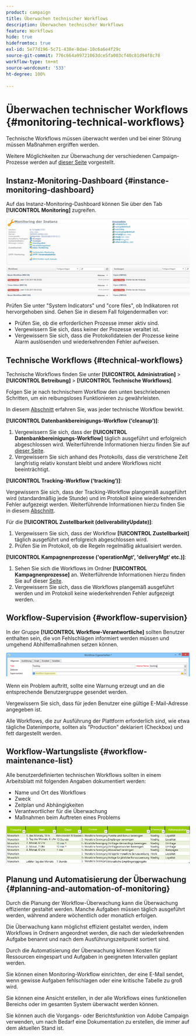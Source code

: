 ```yaml
---
product: campaign
title: Überwachen technischer Workflows
description: Überwachen technischer Workflows
feature: Workflows
hide: true
hidefromtoc: true
exl-id: 5e77d196-5c71-438e-8dae-10c6a6e4f29c
source-git-commit: 776c664a99721063dce5fa003cf40c81d94f8c78
workflow-type: tm+mt
source-wordcount: '533'
ht-degree: 100%

---
```


# Überwachen technischer Workflows {#monitoring-technical-workflows}



Technische Workflows müssen überwacht werden und bei einer Störung müssen Maßnahmen ergriffen werden.

Weitere Möglichkeiten zur Überwachung der verschiedenen Campaign-Prozesse werden auf [dieser Seite](../../production/using/monitoring-guidelines.md) vorgestellt.

## Instanz-Monitoring-Dashboard {#instance-monitoring-dashboard}

Auf das Instanz-Monitoring-Dashboard können Sie über den Tab **[!UICONTROL Monitoring]** zugreifen.

![](assets/monitoring_technical_workflows1.png)

Prüfen Sie unter &quot;System Indicators&quot; und &quot;core files&quot;, ob Indikatoren rot hervorgehoben sind. Gehen Sie in diesem Fall folgendermaßen vor:

* Prüfen Sie, ob die erforderlichen Prozesse immer aktiv sind.
* Vergewissern Sie sich, dass keiner der Prozesse veraltet ist.
* Vergewissern Sie sich, dass die Protokolldateien der Prozesse keine Alarm auslösenden und wiederkehrenden Fehler aufweisen.

## Technische Workflows {#technical-workflows}

Technische Workflows finden Sie unter **[!UICONTROL Administration]** > **[!UICONTROL Betreibung]** > **[!UICONTROL Technische Workflows]**.

Folgen Sie je nach technischem Workflow den unten beschriebenen Schritten, um ein reibungsloses Funktionieren zu gewährleisten.

In diesem [Abschnitt](about-technical-workflows.md) erfahren Sie, was jeder technische Workflow bewirkt.

**[!UICONTROL Datenbankbereinigungs-Workflow (‘cleanup’)]**:

1. Vergewissern Sie sich, dass der **[!UICONTROL Datenbankbereinigungs-Workflow]** täglich ausgeführt und erfolgreich abgeschlossen wird. Weiterführende Informationen hierzu finden Sie auf [dieser Seite](../../production/using/database-cleanup-workflow.md).
1. Vergewissern Sie sich anhand des Protokolls, dass die verstrichene Zeit langfristig relativ konstant bleibt und andere Workflows nicht beeinträchtigt.

**[!UICONTROL Tracking-Workflow (‘tracking’)]**:

Vergewissern Sie sich, dass der Tracking-Workflow plangemäß ausgeführt wird (standardmäßig jede Stunde) und im Protokoll keine wiederkehrenden Fehler aufgezeigt werden. Weiterführende Informationen hierzu finden Sie in diesem [Abschnitt](delivery.md).

Für die **[!UICONTROL Zustellbarkeit (deliverabilityUpdate)]**:

1. Vergewissern Sie sich, dass der Workflow **[!UICONTROL Zustellbarkeit]** täglich ausgeführt und erfolgreich abgeschlossen wird.
1. Prüfen Sie im Protokoll, ob die Regeln regelmäßig aktualisiert werden.

**[!UICONTROL Kampagnenprozesse (&#39;operationMgt&#39;, &#39;deliveryMgt‘ etc.)]**:

1. Sehen Sie sich die Workflows im Ordner **[!UICONTROL Kampagnenprozesse]** an. Weiterführende Informationen hierzu finden Sie auf dieser [Seite](about-technical-workflows.md).
1. Vergewissern Sie sich, dass die Workflows plangemäß ausgeführt werden und im Protokoll keine wiederkehrenden Fehler aufgezeigt werden.

## Workflow-Supervision {#workflow-supervision}

In der Gruppe **[!UICONTROL Workflow-Verantwortliche]** sollten Benutzer enthalten sein, die von Fehlschlägen informiert werden müssen und umgehend Abhilfemaßnahmen setzen können.

![](assets/monitoring_technical_workflows3.png)

Wenn ein Problem auftritt, sollte eine Warnung erzeugt und an die entsprechende Benutzergruppe gesendet werden.

Vergewissern Sie sich, dass für jeden Benutzer eine gültige E-Mail-Adresse angegeben ist.

Alle Workflows, die zur Ausführung der Plattform erforderlich sind, wie etwa tägliche Datenimporte, sollten als &quot;Production&quot; deklariert (Checkbox) und fett dargestellt werden.

## Workflow-Wartungsliste {#workflow-maintenance-list}

Alle benutzerdefinierten technischen Workflows sollten in einem Arbeitsblatt mit folgenden Angaben dokumentiert werden:

* Name und Ort des Workflows
* Zweck
* Zeitplan und Abhängigkeiten
* Verantwortlicher für die Überwachung
* Maßnahmen beim Auftreten eines Problems

![](assets/monitoring_technical_workflows4.png)

## Planung und Automatisierung der Überwachung {#planning-and-automation-of-monitoring}

Durch die Planung der Workflow-Überwachung kann die Überwachung effizienter gestaltet werden. Manche Aufgaben müssen täglich ausgeführt werden, während andere wöchentlich oder monatlich erfolgen.

Die Überwachung kann möglichst effizient gestaltet werden, indem Workflows in Ordnern angeordnet werden, die nach der wiederkehrenden Aufgabe benannt und nach dem Ausführungszeitpunkt sortiert sind.

Durch die Automatisierung der Überwachung können Kosten für Ressourcen eingespart und Aufgaben in geeigneten Intervallen geplant werden.

Sie können einen Monitoring-Workflow einrichten, der eine E-Mail sendet, wenn gewisse Aufgaben fehlschlagen oder eine kritische Tabelle zu groß wird.

Sie können eine Ansicht erstellen, in der alle Workflows eines funktionellen Bereichs oder im gesamten System überwacht werden können.

Sie können auch die Vorgangs- oder Berichtsfunktion von Adobe Campaign verwenden, um nach Bedarf eine Dokumentation zu erstellen, die immer auf dem aktuellen Stand ist.
